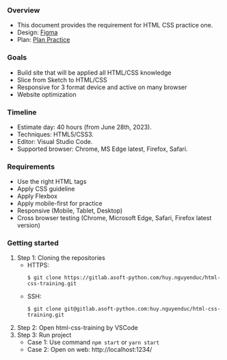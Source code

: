 ### Overview

- This document provides the requirement for HTML CSS practice one.
- Design: [Figma](<https://www.figma.com/file/PVp95OZv2YUMLeQvpqKB0A/Responsive-Music-Store-Template-(Community)?node-id=90%3A6209&mode=dev>)
- Plan: [Plan Practice](https://docs.google.com/document/d/1_UiwXvNyjkvSAOGd7k_Iz9x5gc43KS13wqMnyvtZakA/edit?usp=sharing)

### Goals

- Build site that will be applied all HTML/CSS knowledge
- Slice from Sketch to HTML/CSS
- Responsive for 3 format device and active on many browser
- Website optimization

### Timeline

- Estimate day: 40 hours (from June 28th, 2023).
- Techniques: HTML5/CSS3.
- Editor: Visual Studio Code.
- Supported browser: Chrome, MS Edge latest, Firefox, Safari.

### Requirements

- Use the right HTML tags
- Apply CSS guideline
- Apply Flexbox
- Apply mobile-first for practice
- Responsive (Mobile, Tablet, Desktop)
- Cross browser testing (Chrome, Microsoft Edge, Safari, Firefox latest version)

### Getting started

1. Step 1: Cloning the repositories
   - HTTPS:
     ```
     $ git clone https://gitlab.asoft-python.com/huy.nguyenduc/html-css-training.git
     ```
   - SSH:
     ```
     $ git clone git@gitlab.asoft-python.com:huy.nguyenduc/html-css-training.git
     ```
2. Step 2: Open html-css-training by VSCode
3. Step 3: Run project
   - Case 1: Use command `npm start` or `yarn start`
   - Case 2: Open on web: http://localhost:1234/
